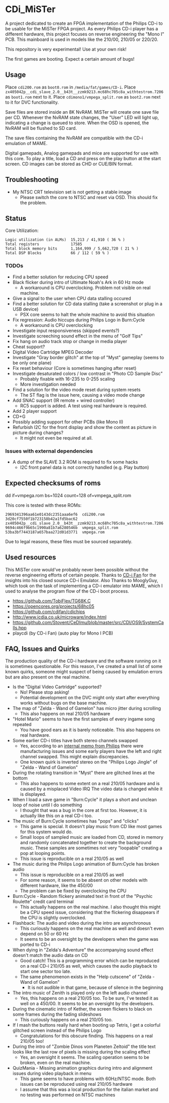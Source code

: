 # CDi_MiSTer

A project dedicated to create an FPGA implementation of the Philips CD-i to be usable for the MiSTer FPGA project.
As every Philips CD-i player has a different hardware, this project focuses on reverse engineering the "Mono I" PCB.
This mainboard is used in models like the 210/00, 210/05 or 220/20.

This repository is very experimental! Use at your own risk!

The first games are booting. Expect a certain amount of bugs!

## Usage

Place `cdi200.rom` as `boot0.rom` in `/media/fat/games/CD-i`.
Place `zx405042p__cdi_slave_2.0__b43t__zzmk9213.mc68hc705c8a_withtestrom.7206` as `boot1.rom` next to it.
Place `cdimono1/vmpega_split.rom` as `boot2.rom` next to it for DVC functionality.

Save files are stored inside an 8K NvRAM. MiSTer will create one save file per CD.
Whenever the NvRAM state changes, the "User" LED will light up, indicating
a change is queued to store. When the OSD is opened, the NvRAM will be flushed to SD card.

The save files containing the NvRAM are compatible with the CD-i emulation of MAME.

Digital gamepads, Analog gamepads and mice are supported for use with this core.
To play a title, load a CD and press on the play button at the start screen.
CD images can be stored as CHD or CUE/BIN format.

## Troubleshooting

* My NTSC CRT television set is not getting a stable image
  *  Please switch the core to NTSC and reset via OSD. This should fix the problem.

## Status

Core Utilization:

    Logic utilization (in ALMs)  15,213 / 41,910 ( 36 % )
    Total registers              17585
    Total block memory bits      1,164,999 / 5,662,720 ( 21 % )
    Total DSP Blocks             66 / 112 ( 59 % )

### TODOs

* Find a better solution for reducing CPU speed
* Black flicker during intro of Ultimate Noah's Ark in 60 Hz mode
    * A workaround is CPU overclocking. Problem not visible on real machine.
* Give a signal to the user when CPU data stalling occured
* Find a better solution for CD data stalling (take a screenshot or plug in a USB device)
    * PSX core seems to halt the whole machine to avoid this situation
* Fix regression: Audio hiccups during Philips Logo in Burn:Cycle
    * A workaround is CPU overclocking
* Investigate input responsiveness (skipped events?)
* Investigate screeching sound effect in the menu of "Golf Tips"
* Fix hang on audio track stop or change in media player
* Cheat support?
* Digital Video Cartridge MPEG Decoder
* Investigate "Gray border glitch" at the top of "Myst" gameplay (seems to be only one plane)
* Fix reset behaviour (Core is sometimes hanging after reset)
* Investigate desaturated colors / low contrast in "Photo CD Sample Disc"
    * Probably fixable with 16-235 to 0-255 scaling
    * More investigation needed
* Find a solution for the video mode reset during system resets
    * The ST flag is the issue here, causing a video mode change
* Add SNAC support (IR remote + wired controller)
    * RC5 support is added. A test using real hardware is required.
* Add 2 player support
* CD+G
* Possibly adding support for other PCBs (like Mono II)
* Refurbish I2C for the front display and show the content as picture in picture during changes?
    * It might not even be required at all.

### Issues with external dependencies

* A dump of the SLAVE 3.2 ROM is required to fix some hacks
    * I2C front panel data is not correctly handled (e.g. Play button)

## Expected checksums of roms

dd if=vmpega.rom bs=1024 count=128 of=vmpega_split.rom


This core is tested with these ROMs:

    2969341396aa61e0143dc2351aaa6ef6  cdi200.rom
    3d20cf7550f1b723158b42a1fd5bac62  zx405042p__cdi_slave_2.0__b43t__zzmk9213.mc68hc705c8a_withtestrom.7206
    9694c466f9b65c1990a81b7a6280546b  vmpega_split.rom
    53ba3bf7443187a657baa272d01d3771  vmpega.rom

Due to legal reasons, these files must be sourced separately.

## Used resources

This MiSTer core would've probably never been possible without the reverse engineering efforts of certain people.
Thanks to [CD-i Fan](https://www.cdiemu.org/) for the insights into his closed source CD-i Emulator.
Also Thanks to MooglyGuy, which took on the task of implementing a CD-i emulator into MAME, which I used to analyse
the program flow of the CD-i boot process.

* https://github.com/TobiFlex/TG68K.C
* https://opencores.org/projects/68hc05
* https://github.com/cdifan/cdichips
* http://www.icdia.co.uk/microware/index.html
* https://github.com/Stovent/CeDImu/blob/master/src/CDI/OS9/SystemCalls.hpp
* playcdi (by CD-i Fan) (auto play for Mono I PCB)

## FAQ, Issues and Quirks

The production quality of the CD-i hardware and the software running on it is sometimes questionable.
For this reason, I've created a small list of some known quirks, someone might suspect of being caused
by emulation errors but are also present on the real machine.

* Is the "Digital Video Cartridge" supported?
    * No! Please stop asking!
    * Potential development on the DVC might only start after everything works without bugs on the base machine.
* The map of "Zelda - Wand of Gamelon" has micro jitter during scrolling
    * This also happens on real 210/05 hardware
* "Hotel Mario" seems to have the first samples of every ingame song repeated
    * You have good ears as it is barely noticeable. This also happens on real hardware.
* Some earlier CD-i titles have both stereo channels swapped
    * Yes, according to an [internal memo from Philips](http://icdia.co.uk/docs/mono2status.zip) there
      were manufacturing issues and some early players have the left and right channel swapped.
      This might explain discrepancies.
    * One known quirk is inverted stereo on the "Philips Logo Jingle" of "Zelda - Wand of Gamelon"
* During the rotating transition in "Myst" there are glitched lines at the bottom
    * This also happens to some extent on a real 210/05 hardware and is caused by a misplaced Video IRQ
      The video data is changed while it is displayed.
* When I load a save game in "Burn:Cycle" it plays a short and unclean loop of noise until I do something
    * I thought that was a bug in the core at first too. However, it is actually like this on a real CD-i too.
* The music of Burn:Cycle sometimes has "pops" and "clicks"
    * This game is special. It doesn't play music from CD like most games for this system would do.
    * Small loops of sampled music are loaded from CD, stored in memory and randomly concatenated together
      to create the background music. These samples are sometimes not very "loopable" creating a pop at looping points.
    * This issue is reproducible on a real 210/05 as well
* The music during the Philips Logo animation of Burn:Cycle has broken audio
    * This issue is reproducible on a real 210/05 as well
    * For some reason, it seems to be absent on other models with different hardware, like the 450/00
    * The problem can be fixed by overclocking the CPU
* Burn:Cycle - Random flickery animated text in front of the "Psychic Roulette" credit card terminal
    * This actually happens on the real machine. I also thought this might be a CPU speed issue, considering that
      the flickering disappears if the CPU is slightly overclocked.
* Flashback: The audio and video during the intro are asynchronous
    * This curiously happens on the real machine as well and doesn't even depend on 50 or 60 Hz
    * It seems to be an oversight by the developers when the game was ported to CD-i
* When dying in "Zelda's Adventure" the accompanying sound effect doesn't match the audio data on CD
    * Good catch! This is a programming error which can be reproduced on a real CD-i 210/05 as well,
      which causes the audio playback to start one sector too late.
    * The same phenomenon exists in the "Help cutscene" of "Zelda - Wand of Gamelon"
        * It is not audible in that game, because of silence in the beginning
* The intro music of Zenith is played only on the left audio channel
  * Yes, this happens on a real 210/05 too. To be sure, I've tested it as well
    on a 450/00. It seems to be an oversight by the developers.
* During the cinematic intro of Kether, the screen flickers to black on some frames during the fading slideshows
  * This curiously happens on a real 210/05 too.
* If I mash the buttons really hard when booting up Tetris, I get a colorful glitched screen instead of the Philips Logo
  * Congratulations for this obscure finding. This happens on a real 210/05 too!
* During the intro of "Zombie Dinos vom Planeten Zeltoid" the title text looks like the last row of pixels is missing during the scaling effect
  * Yes, an oversight it seems. The scaling operation seems to be broken, even on the real machine.
* QuizMania - Missing animation graphics during intro and alignment issues during video playback in menu
  * This game seems to have problems with 60Hz/NTSC mode. Both issues can be reproduced using real 210/05 hardware
  * I assume that this was a local production for the italian market and no testing was performed on NTSC machines

  
